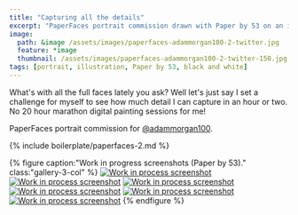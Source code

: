 ```yaml
---
title: "Capturing all the details"
excerpt: "PaperFaces portrait commission drawn with Paper by 53 on an iPad."
image: 
  path: &image /assets/images/paperfaces-adammorgan100-2-twitter.jpg 
  feature: *image
  thumbnail: /assets/images/paperfaces-adammorgan100-2-twitter-150.jpg
tags: [portrait, illustration, Paper by 53, black and white]
---
```


What's with all the full faces lately you ask? Well let's just say I set a challenge for myself to see how much detail I can capture in an hour or two. No 20 hour marathon digital painting sessions for me!

PaperFaces portrait commission for [@adammorgan100](https://twitter.com/adammorgan100).

{% include boilerplate/paperfaces-2.md %}

{% figure caption:"Work in progress screenshots (Paper by 53)." class:"gallery-3-col" %}
[![Work in process screenshot](/assets/images/paperfaces-adammorgan100-2-process-1-600.jpg)](/assets/images/paperfaces-adammorgan100-2-process-1-lg.jpg)
[![Work in process screenshot](/assets/images/paperfaces-adammorgan100-2-process-2-600.jpg)](/assets/images/paperfaces-adammorgan100-2-process-2-lg.jpg)
[![Work in process screenshot](/assets/images/paperfaces-adammorgan100-2-process-3-600.jpg)](/assets/images/paperfaces-adammorgan100-2-process-3-lg.jpg)
[![Work in process screenshot](/assets/images/paperfaces-adammorgan100-2-process-4-600.jpg)](/assets/images/paperfaces-adammorgan100-2-process-4-lg.jpg)
[![Work in process screenshot](/assets/images/paperfaces-adammorgan100-2-process-5-600.jpg)](/assets/images/paperfaces-adammorgan100-2-process-5-lg.jpg)
[![Work in process screenshot](/assets/images/paperfaces-adammorgan100-2-process-6-600.jpg)](/assets/images/paperfaces-adammorgan100-2-process-6-lg.jpg)
{% endfigure %}
